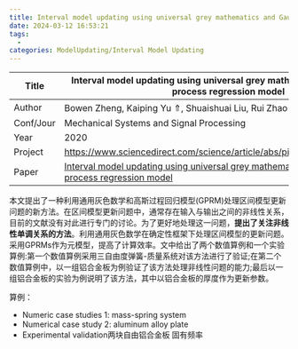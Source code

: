 ```yaml
---
title: Interval model updating using universal grey mathematics and Gaussian process regression model
date: 2024-03-12 16:53:21
tags:
  - 
categories: ModelUpdating/Interval Model Updating
---
```


| Title     | Interval model updating using universal grey mathematics and Gaussian process regression model                                                                                                 |
| --------- | ---------------------------------------------------------------------------------------------------------------------------------------------------------------------------------------------- |
| Author    | Bowen Zheng, Kaiping Yu ⇑, Shuaishuai Liu, Rui Zhao 哈工大                                                                                                                                        |
| Conf/Jour | Mechanical Systems and Signal Processing                                                                                                                                                       |
| Year      | 2020                                                                                                                                                                                           |
| Project   | https://www.sciencedirect.com/science/article/abs/pii/S0888327019306764                                                                                                                        |
| Paper     | [Interval model updating using universal grey mathematics and Gaussian process regression model](https://readpaper.com/pdf-annotate/note?pdfId=2202727212984616448&noteId=2202727326381885440) |

<!-- more -->

本文提出了一种利用通用灰色数学和高斯过程回归模型(GPRM)处理区间模型更新问题的新方法。在区间模型更新问题中，通常存在输入与输出之间的非线性关系，目前的文献没有对此进行专门的讨论。为了更好地处理这一问题，**提出了关注非线性单调关系的方法**。利用通用灰色数学在确定性框架下处理区间模型的更新问题。采用GPRMs作为元模型，提高了计算效率。文中给出了两个数值算例和一个实验算例:第一个数值算例采用三自由度弹簧-质量系统对该方法进行了验证;在第二个数值算例中，以一组铝合金板为例验证了该方法处理非线性问题的能力;最后以一组铝合金板的实验为例说明了该方法，其中以铝合金板的厚度作为更新参数。

算例：
- Numeric case studies 1: mass-spring system
- Numerical case study 2: aluminum alloy plate 
- Experimental validation两块自由铝合金板 固有频率
